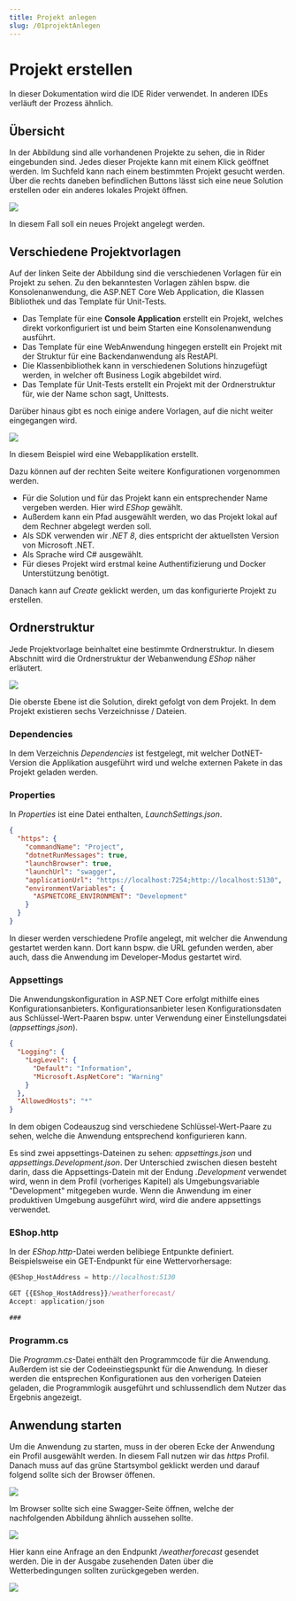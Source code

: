 ```yaml
---
title: Projekt anlegen
slug: /01projektAnlegen
---
```


# Projekt erstellen

In dieser Dokumentation wird die IDE Rider verwendet. In anderen IDEs verläuft der Prozess ähnlich.

## Übersicht

In der Abbildung sind alle vorhandenen Projekte zu sehen, die in Rider eingebunden sind. Jedes dieser Projekte kann mit
einem Klick geöffnet werden. Im Suchfeld kann nach einem bestimmten Projekt gesucht werden. Über die rechts daneben
befindlichen Buttons lässt sich eine neue Solution erstellen oder ein anderes lokales Projekt öffnen.

![](uebersicht.png)

In diesem Fall soll ein neues Projekt angelegt werden.

## Verschiedene Projektvorlagen

Auf der linken Seite der Abbildung sind die verschiedenen Vorlagen für ein Projekt zu sehen. Zu den bekanntesten
Vorlagen zählen bspw. die Konsolenanwendung, die ASP.NET Core Web Application, die Klassen Bibliothek und das Template
für Unit-Tests.

- Das Template für eine **Console Application** erstellt ein Projekt, welches direkt vorkonfiguriert ist und beim
  Starten eine Konsolenanwendung ausführt.
- Das Template für eine WebAnwendung hingegen erstellt ein Projekt mit der Struktur für eine Backendanwendung als
  RestAPI.
- Die Klassenbibliothek kann in verschiedenen Solutions hinzugefügt werden, in welcher oft Business Logik abgebildet
  wird.
- Das Template für Unit-Tests erstellt ein Projekt mit der Ordnerstruktur für, wie der Name schon sagt, Unittests.

Darüber hinaus gibt es noch einige andere Vorlagen, auf die nicht weiter eingegangen wird.

![](newSolution.png)

In diesem Beispiel wird eine Webapplikation erstellt.

Dazu können auf der rechten Seite weitere Konfigurationen vorgenommen werden.

- Für die Solution und für das Projekt kann ein entsprechender Name vergeben werden. Hier wird *EShop* gewählt.
- Außerdem kann ein Pfad ausgewählt werden, wo das Projekt lokal auf dem Rechner abgelegt werden soll.
- Als SDK verwenden wir *.NET 8*, dies entspricht der aktuellsten Version von Microsoft .NET.
- Als Sprache wird C# ausgewählt.
- Für dieses Projekt wird erstmal keine Authentifizierung und Docker Unterstützung benötigt.

Danach kann auf *Create* geklickt werden, um das konfigurierte Projekt zu erstellen.

## Ordnerstruktur

Jede Projektvorlage beinhaltet eine bestimmte Ordnerstruktur. In diesem Abschnitt wird die Ordnerstruktur der
Webanwendung *EShop* näher erläutert.

![](Ordnerstruktur.png)

Die oberste Ebene ist die Solution, direkt gefolgt von dem Projekt. In dem Projekt existieren sechs Verzeichnisse /
Dateien.

### Dependencies

In dem Verzeichnis *Dependencies* ist festgelegt, mit welcher DotNET-Version die Applikation ausgeführt wird und welche
externen Pakete in das Projekt geladen werden.

### Properties

In *Properties* ist eine Datei enthalten, *LaunchSettings.json*.

```json
{
  "https": {
    "commandName": "Project",
    "dotnetRunMessages": true,
    "launchBrowser": true,
    "launchUrl": "swagger",
    "applicationUrl": "https://localhost:7254;http://localhost:5130",
    "environmentVariables": {
      "ASPNETCORE_ENVIRONMENT": "Development"
    }
  }
}
```

In dieser werden verschiedene Profile angelegt, mit welcher die Anwendung gestartet werden kann. Dort kann bspw. die URL
gefunden werden, aber auch, dass die Anwendung im Developer-Modus gestartet wird.

### Appsettings

Die Anwendungskonfiguration in ASP.NET Core erfolgt mithilfe eines Konfigurationsanbieters. Konfigurationsanbieter lesen
Konfigurationsdaten aus Schlüssel-Wert-Paaren bspw. unter Verwendung einer Einstellungsdatei (*appsettings.json*).

``` json
{
  "Logging": {
    "LogLevel": {
      "Default": "Information",
      "Microsoft.AspNetCore": "Warning"
    }
  },
  "AllowedHosts": "*"
}
````

In dem obigen Codeauszug sind verschiedene Schlüssel-Wert-Paare zu sehen, welche die Anwendung entsprechend
konfigurieren kann.

Es sind zwei appsettings-Dateinen zu sehen: *appsettings.json* und *appsettings.Development.json*. Der Unterschied
zwischen diesen besteht darin, dass die Appsettings-Datein mit der Endung *.Development* verwendet wird, wenn in dem
Profil (vorheriges Kapitel) als Umgebungsvariable "Development" mitgegeben wurde. Wenn die Anwendung im einer
produktiven Umgebung ausgeführt wird, wird die andere appsettings verwendet.

### EShop.http

In der *EShop.http*-Datei werden belibiege Entpunkte definiert. Beispielsweise ein GET-Endpunkt für eine
Wettervorhersage:

```` js
@EShop_HostAddress = http://localhost:5130

GET {{EShop_HostAddress}}/weatherforecast/
Accept: application/json

###
````

### Programm.cs

Die *Programm.cs*-Datei enthält den Programmcode für die Anwendung. Außerdem ist sie der Codeeinstiegspunkt für die
Anwendung.
In dieser werden die entsprechen Konfigurationen aus den vorherigen Dateien geladen, die Programmlogik ausgeführt und
schlussendlich dem Nutzer das Ergebnis angezeigt.

## Anwendung starten

Um die Anwendung zu starten, muss in der oberen Ecke der Anwendung ein Profil ausgewählt werden. In diesem Fall nutzen
wir das *https* Profil.
Danach muss auf das grüne Startsymbol geklickt werden und darauf folgend sollte sich der Browser öffenen.

![](AnwendungStarten.png)

Im Browser sollte sich eine Swagger-Seite öffnen, welche der nachfolgenden Abbildung ähnlich aussehen sollte.

![](Swagger.png)

Hier kann eine Anfrage an den Endpunkt */weatherforecast* gesendet werden. Die in der Ausgabe zusehenden Daten über die
Wetterbedingungen sollten zurückgegeben werden.

![](SwaggerAusgabe.png)